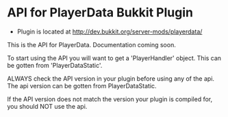 API for PlayerData Bukkit Plugin
==
* Plugin is located at http://dev.bukkit.org/server-mods/playerdata/

This is the API for PlayerData. Documentation coming soon.

To start using the API you will want to get a 'PlayerHandler' object. This can be gotten from 'PlayerDataStatic'.

ALWAYS check the API version in your plugin before using any of the api. The api version can be gotten from PlayerDataStatic.

If the API version does not match the version your plugin is compiled for, you should NOT use the api.
